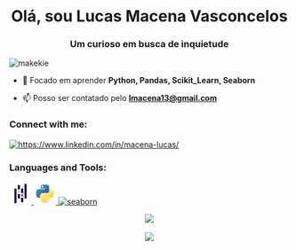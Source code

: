 <h1 align="center">Olá, sou Lucas Macena Vasconcelos</h1>
<h3 align="center">Um curioso em busca de inquietude</h3>

<p align="left"> <img src="https://komarev.com/ghpvc/?username=makekie&label=Profile%20views&color=0e75b6&style=flat" alt="makekie" /> </p>

- 🌱 Focado em aprender **Python, Pandas, Scikit_Learn, Seaborn**

- 📫 Posso ser contatado pelo **lmacena13@gmail.com**

<h3 align="left">Connect with me:</h3>
<p align="left">
<a href="https://linkedin.com/in/https://www.linkedin.com/in/macena-lucas/" target="blank"><img align="center" src="https://raw.githubusercontent.com/rahuldkjain/github-profile-readme-generator/master/src/images/icons/Social/linked-in-alt.svg" alt="https://www.linkedin.com/in/macena-lucas/" height="30" width="40" /></a>
</p>

<h3 align="left">Languages and Tools:</h3>
<p align="left"> <a href="https://pandas.pydata.org/" target="_blank" rel="noreferrer"> <img src="https://raw.githubusercontent.com/devicons/devicon/2ae2a900d2f041da66e950e4d48052658d850630/icons/pandas/pandas-original.svg" alt="pandas" width="40" height="40"/> </a> <a href="https://www.python.org" target="_blank" rel="noreferrer"> <img src="https://raw.githubusercontent.com/devicons/devicon/master/icons/python/python-original.svg" alt="python" width="40" height="40"/> </a> <a href="https://seaborn.pydata.org/" target="_blank" rel="noreferrer"> <img src="https://seaborn.pydata.org/_images/logo-mark-lightbg.svg" alt="seaborn" width="40" height="40"/> </a> </p>

<p align="center"> <picture>
    <source
        srcset="https://github-readme-stats.vercel.app/api?username=Makekie&theme=vision-friendly-dark&show_icons=true&hide=stars&hide_title=True&rank_icon=github"
        media = "(prefers-color-scheme: dark)"
    />
    <source
        srcset="https://github-readme-stats.vercel.app/api?username=Makekie&theme=swift&show_icons=true&hide=stars&hide_title=True&rank_icon=github"
        media = "(prefers-color-scheme: light)"
    />
    <img src="https://github-readme-stats.vercel.app/api?username=Makekie&theme=highcontrast&show_icons=true&hide=stars&hide_title=True&rank_icon=github"/>
</picture> </p>

<p align="center"> <picture>
    <source
        srcset="[https://github-readme-stats.vercel.app/api/pin/?username=Makekie&repo=dio-lab-open-source&theme=vision-friendly-dark](https://github.com/Makekie/dio-lab-open-source)"
        media = "(prefers-color-scheme: dark)"
    />
    <source
        srcset="[https://github-readme-stats.vercel.app/api/pin/?username=Makekie&repo=dio-lab-open-source&theme=swift](https://github.com/Makekie/dio-lab-open-source)"
        media = "(prefers-color-scheme: light)"
    />
    <img src="[https://github-readme-stats.vercel.app/api/pin/?username=Makekie&repo=dio-lab-open-source&theme=highcontrast](https://github.com/Makekie/dio-lab-open-source)"/>
<picture></p>

